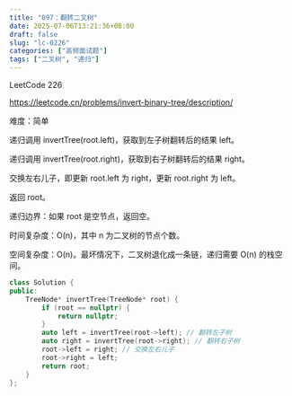 ```yaml
---
title: "097：翻转二叉树"
date: 2025-07-06T13:21:36+08:00
draft: false
slug: "lc-0226"
categories: ["高频面试题"]
tags: ["二叉树", "递归"]
---
```


LeetCode 226

https://leetcode.cn/problems/invert-binary-tree/description/

难度：简单

递归调用 invertTree(root.left)，获取到左子树翻转后的结果 left。

递归调用 invertTree(root.right)，获取到右子树翻转后的结果 right。

交换左右儿子，即更新 root.left 为 right，更新 root.right 为 left。

返回 root。

递归边界：如果 root 是空节点，返回空。

时间复杂度：O(n)，其中 n 为二叉树的节点个数。

空间复杂度：O(n)。最坏情况下，二叉树退化成一条链，递归需要 O(n) 的栈空间。

<!--more-->

```cpp
class Solution {
public:
    TreeNode* invertTree(TreeNode* root) {
        if (root == nullptr) {
            return nullptr;
        }
        auto left = invertTree(root->left); // 翻转左子树
        auto right = invertTree(root->right); // 翻转右子树
        root->left = right; // 交换左右儿子
        root->right = left;
        return root;
    }
};
```
